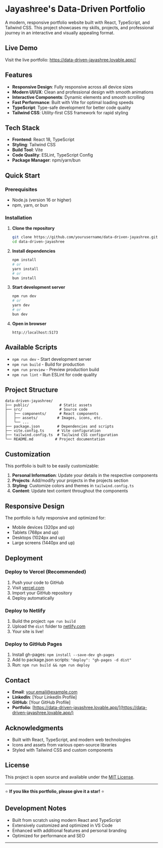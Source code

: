 # Jayashree's Data-Driven Portfolio

A modern, responsive portfolio website built with React, TypeScript, and Tailwind CSS. This project showcases my skills, projects, and professional journey in an interactive and visually appealing format.

## Live Demo

Visit the live portfolio: https://data-driven-jayashree.lovable.app//

## Features

- **Responsive Design**: Fully responsive across all device sizes
- **Modern UI/UX**: Clean and professional design with smooth animations
- **Interactive Components**: Dynamic elements and smooth scrolling
- **Fast Performance**: Built with Vite for optimal loading speeds
- **TypeScript**: Type-safe development for better code quality
- **Tailwind CSS**: Utility-first CSS framework for rapid styling

## Tech Stack

- **Frontend**: React 18, TypeScript
- **Styling**: Tailwind CSS
- **Build Tool**: Vite
- **Code Quality**: ESLint, TypeScript Config
- **Package Manager**: npm/yarn/bun

## Quick Start

### Prerequisites
- Node.js (version 16 or higher)
- npm, yarn, or bun

### Installation

1. **Clone the repository**
   ```bash
   git clone https://github.com/yourusername/data-driven-jayashree.git
   cd data-driven-jayashree
   ```

2. **Install dependencies**
   ```bash
   npm install
   # or
   yarn install
   # or
   bun install
   ```

3. **Start development server**
   ```bash
   npm run dev
   # or
   yarn dev
   # or
   bun dev
   ```

4. **Open in browser**
   ```
   http://localhost:5173
   ```

## Available Scripts

- `npm run dev` - Start development server
- `npm run build` - Build for production
- `npm run preview` - Preview production build
- `npm run lint` - Run ESLint for code quality

## Project Structure

```
data-driven-jayashree/
├── public/              # Static assets
├── src/                 # Source code
│   ├── components/      # React components
│   ├── assets/         # Images, icons, etc.
│   └── ...
├── package.json        # Dependencies and scripts
├── vite.config.ts      # Vite configuration
├── tailwind.config.ts  # Tailwind CSS configuration
└── README.md          # Project documentation
```

## Customization

This portfolio is built to be easily customizable:

1. **Personal Information**: Update your details in the respective components
2. **Projects**: Add/modify your projects in the projects section
3. **Styling**: Customize colors and themes in `tailwind.config.ts`
4. **Content**: Update text content throughout the components

## Responsive Design

The portfolio is fully responsive and optimized for:
- Mobile devices (320px and up)
- Tablets (768px and up)
- Desktops (1024px and up)
- Large screens (1440px and up)

## Deployment

### Deploy to Vercel (Recommended)
1. Push your code to GitHub
2. Visit [vercel.com](https://vercel.com)
3. Import your GitHub repository
4. Deploy automatically

### Deploy to Netlify
1. Build the project: `npm run build`
2. Upload the `dist` folder to [netlify.com](https://netlify.com)
3. Your site is live!

### Deploy to GitHub Pages
1. Install gh-pages: `npm install --save-dev gh-pages`
2. Add to package.json scripts: `"deploy": "gh-pages -d dist"`
3. Run: `npm run build && npm run deploy`

## Contact

- **Email**: your.email@example.com
- **LinkedIn**: [Your LinkedIn Profile]
- **GitHub**: [Your GitHub Profile]
- **Portfolio**: [https://data-driven-jayashree.lovable.app/](https://data-driven-jayashree.lovable.app/)

## Acknowledgments

- Built with React, TypeScript, and modern web technologies
- Icons and assets from various open-source libraries
- Styled with Tailwind CSS and custom components

## License

This project is open source and available under the [MIT License](LICENSE).

---

⭐ **If you like this portfolio, please give it a star!** ⭐

## Development Notes

- Built from scratch using modern React and TypeScript
- Extensively customized and optimized in VS Code
- Enhanced with additional features and personal branding
- Optimized for performance and SEO

---

